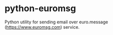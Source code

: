 # python-euromsg
Python utility for sending email over euro.message (https://www.euromsg.com) service.
